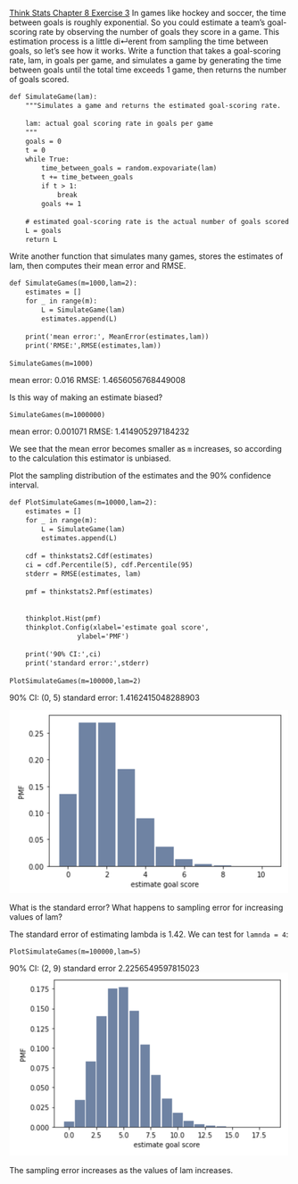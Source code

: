 [Think Stats Chapter 8 Exercise 3](http://greenteapress.com/thinkstats2/html/thinkstats2009.html#toc77)
In games like hockey and soccer, the time between goals is roughly exponential.
So you could estimate a team’s goal-scoring rate by observing the number of goals they score in a game.
This estimation process is a little di↵erent from sampling the time between goals, so let’s see how it works.
Write a function that takes a goal-scoring rate, lam, in goals per game, and simulates a game by generating the time between goals until the total time exceeds 1 game, then returns the number of goals scored.
```
def SimulateGame(lam):
    """Simulates a game and returns the estimated goal-scoring rate.

    lam: actual goal scoring rate in goals per game
    """
    goals = 0
    t = 0
    while True:
        time_between_goals = random.expovariate(lam)
        t += time_between_goals
        if t > 1:
            break
        goals += 1

    # estimated goal-scoring rate is the actual number of goals scored
    L = goals
    return L
```

Write another function that simulates many games, stores the estimates of lam, then computes their mean error and RMSE.
```
def SimulateGames(m=1000,lam=2):
    estimates = []
    for _ in range(m):
        L = SimulateGame(lam)
        estimates.append(L)

    print('mean error:', MeanError(estimates,lam))
    print('RMSE:',RMSE(estimates,lam))

SimulateGames(m=1000)
```
mean error: 0.016
RMSE: 1.4656056768449008

Is this way of making an estimate biased?
```
SimulateGames(m=1000000)
```
mean error: 0.001071
RMSE: 1.414905297184232

We see that the mean error becomes smaller as ```m``` increases, so according to the calculation this estimator is unbiased.

Plot the sampling distribution of the estimates and the 90% confidence interval.
```
def PlotSimulateGames(m=10000,lam=2):
    estimates = []
    for _ in range(m):
        L = SimulateGame(lam)
        estimates.append(L)

    cdf = thinkstats2.Cdf(estimates)
    ci = cdf.Percentile(5), cdf.Percentile(95)
    stderr = RMSE(estimates, lam)

    pmf = thinkstats2.Pmf(estimates)


    thinkplot.Hist(pmf)
    thinkplot.Config(xlabel='estimate goal score',
                 ylabel='PMF')

    print('90% CI:',ci)
    print('standard error:',stderr)

PlotSimulateGames(m=100000,lam=2)
```
90% CI: (0, 5)
standard error: 1.4162415048288903

<img src="https://github.com/katiehuang1221/dsp/blob/master/img/Exercise8_3_1.png" width=500>

What is the standard error? What happens to sampling error for increasing values of lam?

The standard error of estimating lambda is 1.42. We can test for ```lamnda = 4```:
```
PlotSimulateGames(m=100000,lam=5)
```
90% CI: (2, 9)
standard error 2.2256549597815023
<img src="https://github.com/katiehuang1221/dsp/blob/master/img/Exercise8_3_2.png" width=500>

The sampling error increases as the values of lam increases.
